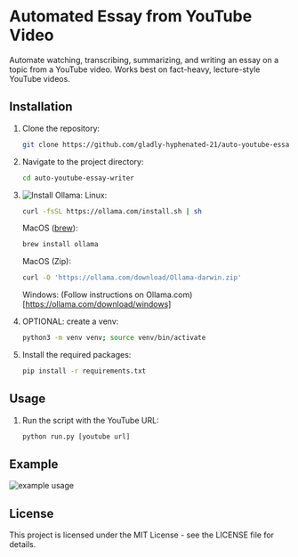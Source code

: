 # Automated Essay from YouTube Video

Automate watching, transcribing, summarizing, and writing an essay on a topic from a YouTube video. Works best on fact-heavy, lecture-style YouTube videos.

## Installation

1. Clone the repository:
   ```bash
   git clone https://github.com/gladly-hyphenated-21/auto-youtube-essay-writer.git
2. Navigate to the project directory:
   ```bash
   cd auto-youtube-essay-writer
2. ![Install Ollama](https://ollama.com/download):
   Linux:
   ```bash
   curl -fsSL https://ollama.com/install.sh | sh
   ```
   MacOS ([brew](https://brew.sh/)):
   ```bash
   brew install ollama
   ```
   MacOS (Zip):
   ```bash
   curl -O 'https://ollama.com/download/Ollama-darwin.zip'
   ```
   Windows:
   (Follow instructions on Ollama.com)[https://ollama.com/download/windows]  

4. OPTIONAL: create a venv:
   ```bash
   python3 -m venv venv; source venv/bin/activate

5. Install the required packages:
   ```bash
   pip install -r requirements.txt

## Usage
1. Run the script with the YouTube URL:
   ```bash
   python run.py [youtube url]

## Example
![example usage](https://github.com/gladly-hyphenated-21/auto-youtube-essay-writer/blob/main/image.png)

## License
This project is licensed under the MIT License - see the LICENSE file for details.
